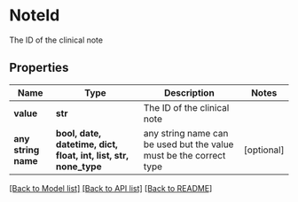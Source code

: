 # NoteId

The ID of the clinical note

## Properties
Name | Type | Description | Notes
------------ | ------------- | ------------- | -------------
**value** | **str** | The ID of the clinical note | 
**any string name** | **bool, date, datetime, dict, float, int, list, str, none_type** | any string name can be used but the value must be the correct type | [optional]

[[Back to Model list]](../README.md#documentation-for-models) [[Back to API list]](../README.md#documentation-for-api-endpoints) [[Back to README]](../README.md)


